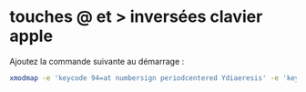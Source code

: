 # touches @ et > inversées clavier apple

Ajoutez la commande suivante au démarrage :

```bash
xmodmap -e 'keycode 94=at numbersign periodcentered Ydiaeresis' -e 'keycode 49=less greater VoidSymbol VoidSymbol'
```
